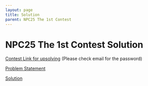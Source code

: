 ```yaml
---
layout: page
title: Solution
parent: NPC25 The 1st Contest
---
```


# NPC25 The 1st Contest Solution

[Contest Link for upsolving](https://vjudge.net/contest/699239) (Please check email for the password)

[Problem Statement](/npc/25sp/first/solution/statement.pdf)

[Solution](/npc/25sp/first/solution/editorial.pdf)
